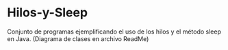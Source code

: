 # Hilos-y-Sleep
Conjunto de programas ejemplificando el uso de los hilos y el método sleep en Java. (Diagrama de clases en archivo ReadMe)
